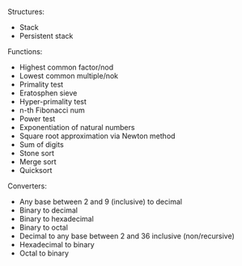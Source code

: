 Structures:  
- Stack
- Persistent stack

Functions:
- Highest common factor/nod
- Lowest common multiple/nok
- Primality test
- Eratosphen sieve
- Hyper-primality test
- n-th Fibonacci num
- Power test
- Exponentiation of natural numbers
- Square root approximation via Newton method
- Sum of digits
- Stone sort
- Merge sort
- Quicksort

Converters:
- Any base between 2 and 9 (inclusive) to decimal
- Binary to decimal
- Binary to hexadecimal
- Binary to octal
- Decimal to any base between 2 and 36 inclusive (non/recursive)
- Hexadecimal to binary
- Octal to binary

